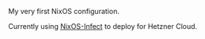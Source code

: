My very first NixOS configuration.

Currently using [NixOS-Infect](https://github.com/elitak/nixos-infect) to deploy for Hetzner Cloud.
